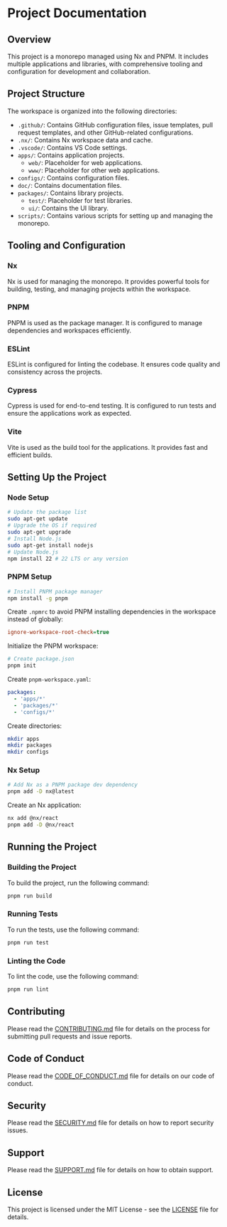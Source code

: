 # Project Documentation

## Overview

This project is a monorepo managed using Nx and PNPM. It includes multiple applications and libraries, with comprehensive tooling and configuration for development and collaboration.

## Project Structure

The workspace is organized into the following directories:

- `.github/`: Contains GitHub configuration files, issue templates, pull request templates, and other GitHub-related configurations.
- `.nx/`: Contains Nx workspace data and cache.
- `.vscode/`: Contains VS Code settings.
- `apps/`: Contains application projects.
  - `web/`: Placeholder for web applications.
  - `www/`: Placeholder for other web applications.
- `configs/`: Contains configuration files.
- `doc/`: Contains documentation files. 
- `packages/`: Contains library projects.
  - `test/`: Placeholder for test libraries.
  - `ui/`: Contains the UI library.
- `scripts/`: Contains various scripts for setting up and managing the monorepo.

## Tooling and Configuration

### Nx

Nx is used for managing the monorepo. It provides powerful tools for building, testing, and managing projects within the workspace.

### PNPM

PNPM is used as the package manager. It is configured to manage dependencies and workspaces efficiently.

### ESLint

ESLint is configured for linting the codebase. It ensures code quality and consistency across the projects.

### Cypress

Cypress is used for end-to-end testing. It is configured to run tests and ensure the applications work as expected.

### Vite

Vite is used as the build tool for the applications. It provides fast and efficient builds.

## Setting Up the Project

### Node Setup

```bash
# Update the package list
sudo apt-get update
# Upgrade the OS if required
sudo apt-get upgrade
# Install Node.js
sudo apt-get install nodejs
# Update Node.js
npm install 22 # 22 LTS or any version
```

### PNPM Setup

```sh
# Install PNPM package manager
npm install -g pnpm
```

Create `.npmrc` to avoid PNPM installing dependencies in the workspace instead of globally:

```ini
ignore-workspace-root-check=true
```

Initialize the PNPM workspace:

```sh
# Create package.json
pnpm init
```

Create `pnpm-workspace.yaml`:

```yaml
packages:
  - 'apps/*'
  - 'packages/*'
  - 'configs/*'
```

Create directories:

```sh
mkdir apps
mkdir packages
mkdir configs
```

### Nx Setup

```sh
# Add Nx as a PNPM package dev dependency
pnpm add -D nx@latest
```

Create an Nx application:

```sh
nx add @nx/react
pnpm add -D @nx/react
```

## Running the Project

### Building the Project

To build the project, run the following command:

```sh
pnpm run build
```

### Running Tests

To run the tests, use the following command:

```sh
pnpm run test
```

### Linting the Code

To lint the code, use the following command:

```sh
pnpm run lint
```

## Contributing

Please read the [CONTRIBUTING.md](../.github/CONTRIBUTING.md) file for details on the process for submitting pull requests and issue reports.

## Code of Conduct

Please read the [CODE_OF_CONDUCT.md](../.github/CODE_OF_CONDUCT.md) file for details on our code of conduct.

## Security

Please read the [SECURITY.md](../.github/SECURITY.md) file for details on how to report security issues.

## Support

Please read the [SUPPORT.md](../.github/SUPPORT.md) file for details on how to obtain support.

## License

This project is licensed under the MIT License - see the [LICENSE](../LICENSE) file for details.
